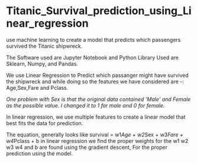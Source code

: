 # Titanic_Survival_prediction_using_Linear_regression
 use machine learning to create a model that predicts which passengers survived the Titanic shipwreck.

The Software used are Jupyter Notebook and Python
Library Used are Sklearn, Numpy, and Pandas.

We use Linear Regression to Predict which passanger might have survived the shipwreck and while doing so the 
features we have considered are -: Age,Sex,Fare and Pclass.

*One problem with Sex is that the original data contained 'Male' and Female as the  possible value. I changed 
it to 1 for male and 0 for female.*

In linear regression, we use multiple features to create a linear model that best fits the data for prediction.

The equation, generally looks like
  survival = w1*Age + w2*Sex + w3*Fare + w4*Pclass + b
in linear regression we find the proper weights for the w1 w2 w3 w4 and b are found using the gradient descent, For the proper
prediction using the model.



